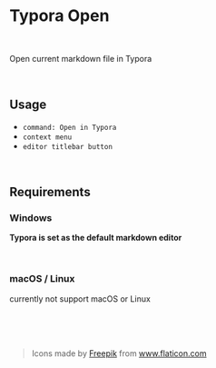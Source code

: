 # Typora Open

<br>

Open current markdown file in Typora

<br>

## Usage

- `command: Open in Typora`
- `context menu`
- `editor titlebar button`

<br>

## Requirements

### Windows

**Typora is set as the default markdown editor**

<br>

### macOS / Linux

currently not support macOS or Linux

<br>

<br>

<br>

> <div>Icons made by <a href="https://www.freepik.com" title="Freepik">Freepik</a> from <a href="https://www.flaticon.com/" title="Flaticon">www.flaticon.com</a></div>
